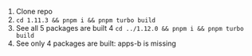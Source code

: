 1. Clone repo
2. `cd 1.11.3 && pnpm i && pnpm turbo build`
3. See all 5 packages are built
4 `cd ../1.12.0 && pnpm i && pnpm turbo build`
5. See only 4 packages are built: apps-b is missing
